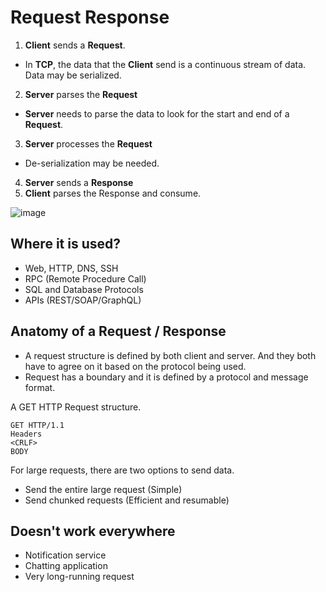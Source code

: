 # Request Response

1. **Client** sends a **Request**.
  - In **TCP**, the data that the **Client** send is a continuous stream of data. Data may be serialized.
2. **Server** parses the **Request**
  - **Server** needs to parse the data to look for the start and end of a **Request**.
3. **Server** processes the **Request**
  - De-serialization may be needed.
4. **Server** sends a **Response**
5. **Client** parses the Response and consume.

![image](https://github.com/boushphong/BE-Fundamentals/assets/59940078/7c030a09-6dfd-437b-9cbd-0ea32a0e8178)

## Where it is used?
- Web, HTTP, DNS, SSH
- RPC (Remote Procedure Call)
- SQL and Database Protocols
- APIs (REST/SOAP/GraphQL)

## Anatomy of a Request / Response
- A request structure is defined by both client and server. And they both have to agree on it based on the protocol being used.
- Request has a boundary and it is defined by a protocol and message format.


A GET HTTP Request structure.
```
GET HTTP/1.1
Headers
<CRLF>
BODY
```

For large requests, there are two options to send data.
- Send the entire large request (Simple)
- Send chunked requests (Efficient and resumable)

## Doesn't work everywhere
- Notification service
- Chatting application
- Very long-running request


